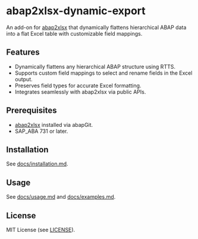 # abap2xlsx-dynamic-export

An add-on for [abap2xlsx](https://github.com/abap2xlsx/abap2xlsx) that dynamically flattens hierarchical ABAP data into a flat Excel table with customizable field mappings.

## Features

- Dynamically flattens any hierarchical ABAP structure using RTTS.
- Supports custom field mappings to select and rename fields in the Excel output.
- Preserves field types for accurate Excel formatting.
- Integrates seamlessly with abap2xlsx via public APIs.

## Prerequisites

- [abap2xlsx](https://github.com/abap2xlsx/abap2xlsx) installed via abapGit.
- SAP_ABA 731 or later.

## Installation

See [docs/installation.md](docs/installation.md).

## Usage

See [docs/usage.md](docs/usage.md) and [docs/examples.md](docs/examples.md).

## License

MIT License (see [LICENSE](LICENSE)).
